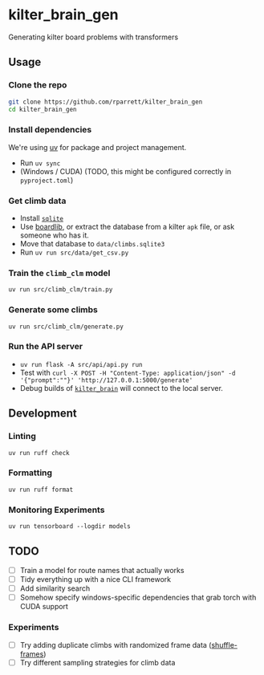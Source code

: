 # kilter_brain_gen

Generating kilter board problems with transformers

## Usage

### Clone the repo

```bash
git clone https://github.com/rparrett/kilter_brain_gen
cd kilter_brain_gen
```

### Install dependencies

We're using [uv](https://docs.astral.sh/uv/getting-started/installation/) for package and project management.

- Run `uv sync`
- (Windows / CUDA) (TODO, this might be configured correctly in `pyproject.toml`)

### Get climb data

- Install [`sqlite`](https://www.sqlite.org/download.html)
- Use [boardlib](https://github.com/lemeryfertitta/BoardLib), or extract the database from a kilter `apk` file, or ask someone who has it.
- Move that database to `data/climbs.sqlite3`
- Run `uv run src/data/get_csv.py`

### Train the `climb_clm` model

`uv run src/climb_clm/train.py`

### Generate some climbs

`uv run src/climb_clm/generate.py`

### Run the API server

- `uv run flask -A src/api/api.py run`
- Test with `curl -X POST -H "Content-Type: application/json" -d '{"prompt":""}' 'http://127.0.0.1:5000/generate'`
- Debug builds of [`kilter_brain`](https://github.com/rparrett/kilter_brain) will connect to the local server.

## Development

### Linting

`uv run ruff check`

### Formatting

`uv run ruff format`

### Monitoring Experiments

`uv run tensorboard --logdir models`

## TODO

- [ ] Train a model for route names that actually works
- [ ] Tidy everything up with a nice CLI framework
- [ ] Add similarity search
- [ ] Somehow specify windows-specific dependencies that grab torch with CUDA support

### Experiments

- [ ] Try adding duplicate climbs with randomized frame data ([shuffle-frames](https://github.com/rparrett/kilter_brain_gen/tree/shuffle-frames))
- [ ] Try different sampling strategies for climb data
